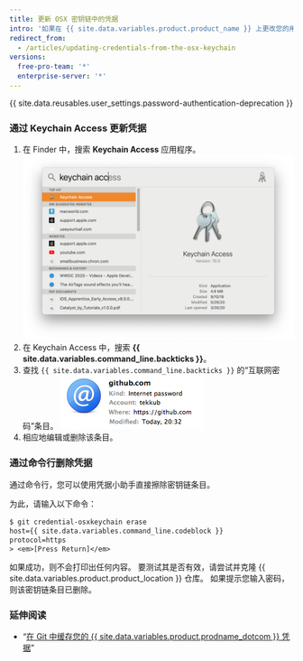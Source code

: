 ```yaml
---
title: 更新 OSX 密钥链中的凭据
intro: '如果在 {{ site.data.variables.product.product_name }} 上更改您的用户名、密码或个人访问令牌，您需要在 "git-credit al-osxkeychain" 小助手中更新您保存的凭据。'
redirect_from:
  - /articles/updating-credentials-from-the-osx-keychain
versions:
  free-pro-team: '*'
  enterprise-server: '*'
---
```


{{ site.data.reusables.user_settings.password-authentication-deprecation }}

### 通过 Keychain Access 更新凭据

1. 在 Finder 中，搜索 **Keychain Access** 应用程序。 ![Spotlight 搜索栏](/assets/images/help/setup/keychain-access.png)
2. 在 Keychain Access 中，搜索 **{{ site.data.variables.command_line.backticks }}**。
3. 查找 `{{ site.data.variables.command_line.backticks }}` 的“互联网密码”条目。 ![密钥链中的 GitHub 密码条目](/assets/images/help/setup/keychain-entry.png)
4. 相应地编辑或删除该条目。

### 通过命令行删除凭据

通过命令行，您可以使用凭据小助手直接擦除密钥链条目。

为此，请输入以下命令：

```shell
$ git credential-osxkeychain erase
host={{ site.data.variables.command_line.codeblock }}
protocol=https
> <em>[Press Return]</em>
```

如果成功，则不会打印出任何内容。 要测试其是否有效，请尝试并克隆 {{ site.data.variables.product.product_location }} 仓库。 如果提示您输入密码，则该密钥链条目已删除。

### 延伸阅读

- “[在 Git 中缓存您的 {{ site.data.variables.product.prodname_dotcom }} 凭据](/github/using-git/caching-your-github-credentials-in-git/)”
